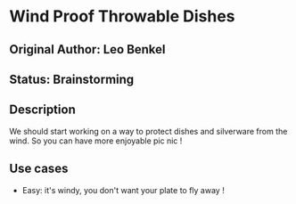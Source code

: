 # Wind Proof Throwable Dishes

## Original Author: Leo Benkel
## Status: Brainstorming

## Description

We should start working on a way to protect dishes and silverware from the wind. 
So you can have more enjoyable pic nic ! 

## Use cases

* Easy: it's windy, you don't want your plate to fly away !
